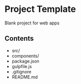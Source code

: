 # Project Template

Blank project for web apps

## Contents

+ src/
+ components/
+ package.json
+ gulpfile.js
+ .gitignore
+ README.md

